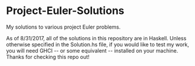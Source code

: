 # Project-Euler-Solutions
My solutions to various project Euler problems.

As of 8/31/2017, all of the solutions in this repository are in Haskell. Unless otherwise specified in the Solution.hs file, if you would like to test my work, you will need GHCI -- or some equivalent -- installed on your machine. Thanks for checking this repo out!
